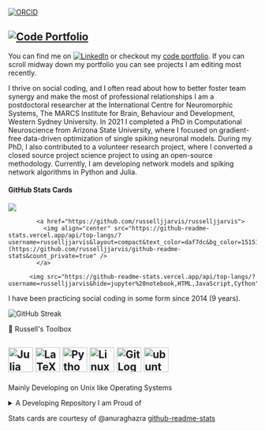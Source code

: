 [![ORCID](https://img.shields.io/badge/ORCID-0000--0001--9813--3167-9745f5?style=flat-square.svg)](https://orcid.org/0000-0003-0281-2849)

[![Code Portfolio](https://img.shields.io/badge/Personal_Site-green?style=flat-square.svg)](https://russelljjarvis.github.io/home/)
---

You can find me on [![LinkedIn][2.2]][2] or checkout my [code portfolio](https://russelljjarvis.github.io/home/). If you can scroll midway down my portfolio you can see projects I am editing most recently.
 
I thrive on social coding, and I often read about how to better foster team synergy and make the most of professional relationships I am a postdoctoral researcher at the International Centre for Neuromorphic Systems, The MARCS Institute for Brain, Behaviour and Development, Western Sydney University. In 2021 I completed a PhD in Computational Neuroscience from Arizona State University, where I focused on gradient-free data-driven optimization of single spiking neuronal models. During my PhD, I also contributed to a volunteer research project, where I converted a closed source project science project to using an open-source methodology. Currently, I am developing network models and spiking network algorithms in Python and Julia. 

#### GitHub Stats Cards
       
<div>
     <a href="https://github.com/russelljjarvis/github-readme-stats">
              <img align="center" src="https://github-readme-stats.vercel.app/api?username=russelljjarvis&text_color=daf7dc&bg_color=151515&theme=cobalt&show_icons=true?count_private=true&show_icons=true&count_private=true" />
            </a>
 
 
            <a href="https://github.com/russelljjarvis/russelljjarvis">
              <img align="center" src="https://github-readme-stats.vercel.app/api/top-langs/?username=russelljjarvis&layout=compact&text_color=daf7dc&bg_color=151515&theme=cobalt&hide=jupyter%20notebook,HTML,JavaScript,Cython,XSLT,OpenEdge%20ABL,AGS%20Script,Makefile,AMPL,PHP,GAP,Roff,C,SCSS,Lua&langs_count=7)](https://github.com/russelljjarvis/github-readme-stats&count_private=true" />
            </a>
       


</div>

          <img src="https://github-readme-stats.vercel.app/api/top-langs/?username=russelljjarvis&hide=jupyter%20notebook,HTML,JavaScript,Cython"/>

I have been practicing social coding in some form since 2014 (9 years).

![GitHub Streak](https://github-readme-streak-stats.herokuapp.com/?user=russelljjarvis&theme=dark)


🧰 Russell's Toolbox

<img src="https://cdn.worldvectorlogo.com/logos/julia-1.svg" alt="Julia Logo" width="50" height="50"/> <img src="https://cdn.worldvectorlogo.com/logos/latex.svg" alt="LaTeX Logo" width="50" height="50"/> <img src="https://cdn.worldvectorlogo.com/logos/python-5.svg" alt="Python Logo" width="50" height="50"/> <img src="https://cdn.worldvectorlogo.com/logos/linux-tux.svg" alt="Linux Logo" width="50" height="50"/> <img src="https://cdn.worldvectorlogo.com/logos/git-icon.svg" alt="Git Logo" width="50" height="50"/>
<img src="https://www.vectorlogo.zone/logos/ubuntu/ubuntu-icon.svg" alt="ubuntu" width="50" height="50"/>
---
Mainly Developing on Unix like Operating Systems  

</details>

<details>
<summary>A Developing Repository I am Proud of</summary>

<a href="https://github.com/russelljjarvis/SpikingNeuralNetworks.jl">
 <img align="center" src="https://github-readme-stats.vercel.app/api/pin/?username=russelljjarvis&theme=dark&repo=SpikingNeuralNetworks.jl" />
</a>
</details>


<!-- Links to social media accounts -->
[2.2]: https://raw.githubusercontent.com/MartinHeinz/MartinHeinz/master/linkedin-3-16.png (LinkedIn icon without padding)
[2]: https://www.linkedin.com/in/russell-jarvis-jarrod/

[]()
Stats cards are courtesy of @anuraghazra [github-readme-stats](https://github.com/anuraghazra/github-readme-stats)
